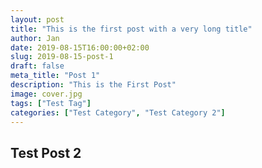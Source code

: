 ```yaml
---
layout: post
title: "This is the first post with a very long title"
author: Jan
date: 2019-08-15T16:00:00+02:00
slug: 2019-08-15-post-1
draft: false
meta_title: "Post 1"
description: "This is the First Post"
image: cover.jpg
tags: ["Test Tag"]
categories: ["Test Category", "Test Category 2"]
---
```


## Test Post 2
